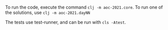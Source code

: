 To run the code, execute the command `clj -m aoc-2021.core`. 
To run one of the solutions, use `clj -m aoc-2021.dayNN`

The tests use test-runner, and can be run with `cls -Atest`.